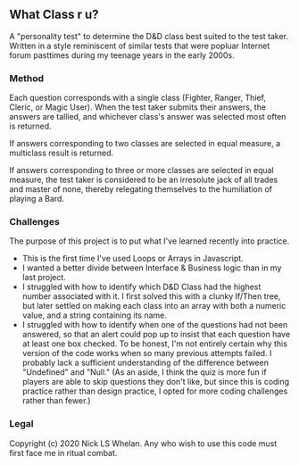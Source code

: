 ## What Class r u?

A "personality test" to determine the D&D class best suited to the test taker. Written in a style reminiscent of similar tests that were popluar Internet forum pasttimes during my teenage years in the early 2000s. 

### Method

Each question corresponds with a single class (Fighter, Ranger, Thief, Cleric, or Magic User). When the test taker submits their answers, the answers are tallied, and whichever class's answer was selected most often is returned. 

If answers corresponding to two classes are selected in equal measure, a multiclass result is returned. 

If answers corresponding to three or more classes are selected in equal measure, the test taker is considered to be an irresolute jack of all trades and master of none, thereby relegating themselves to the humiliation of playing a Bard.

### Challenges

The purpose of this project is to put what I've learned recently into practice. 

- This is the first time I've used Loops or Arrays in Javascript.
- I wanted a better divide between Interface & Business logic than in my last project.
- I struggled with how to identify which D&D Class had the highest number associated with it. I first solved this with a clunky If/Then tree, but later settled on making each class into an array with both a numeric value, and a string containing its name. 
- I struggled with how to identify when one of the questions had not been answered, so that an alert could pop up to insist that each question have at least one box checked. To be honest, I'm not entirely certain why this version of the code works when so many previous attempts failed. I probably lack a sufficient understanding of the difference between "Undefined" and "Null." (As an aside, I think the quiz is more fun if players are able to skip questions they don't like, but since this is coding practice rather than design practice, I opted for more coding challenges rather than fewer.)

### Legal

Copyright (c) 2020 Nick LS Whelan. Any who wish to use this code must first face me in ritual combat.